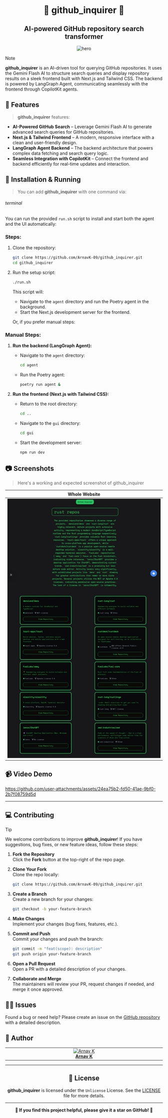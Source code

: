<h1 align="center">🍢 github_inquirer 🍢</h1>
<h2 align="center">AI-powered GitHub repository search transformer</h2>

<p align="center">
    <img alt="hero" width="450" src="https://emoji-route.deno.dev/svg/🍢" />
</p>

> [!NOTE]  
> **github_inquirer** is an AI-driven tool for querying GitHub repositories. It uses the Gemini Flash AI to structure search queries and display repository results on a sleek frontend built with Next.js and Tailwind CSS. The backend is powered by LangGraph Agent, communicating seamlessly with the frontend through CopilotKit agents.

## 🌟 Features

> **github_inquirer** features:

- **AI-Powered GitHub Search** – Leverage Gemini Flash AI to generate advanced search queries for GitHub repositories.
- **Next.js & Tailwind Frontend** – A modern, responsive interface with a clean and user-friendly design.
- **LangGraph Agent Backend** – The backend architecture that powers complex data fetching and search query logic.
- **Seamless Integration with CopilotKit** – Connect the frontend and backend efficiently for real-time updates and interaction.


## 🔪 Installation & Running

> You can add **github_inquirer** with one command via:

###### terminal

You can run the provided `run.sh` script to install and start both the agent and the UI automatically:

### Steps:

1. Clone the repository:
   ```bash
   git clone https://github.com/ArnavK-09/github_inquirer.git
   cd github_inquirer
   ```

2. Run the setup script:
   ```bash
   ./run.sh
   ```

   This script will:
   - Navigate to the `agent` directory and run the Poetry agent in the background.
   - Start the Next.js development server for the frontend.

   Or, if you prefer manual steps:

### Manual Steps:

1. **Run the backend (LangGraph Agent):**
   - Navigate to the `agent` directory:
     ```bash
     cd agent
     ```
   - Run the Poetry agent:
     ```bash
     poetry run agent &
     ```

2. **Run the frontend (Next.js with Tailwind CSS):**
   - Return to the root directory:
     ```bash
     cd ..
     ```
   - Navigate to the `gui` directory:
     ```bash
     cd gui
     ```
   - Start the development server:
     ```bash
     npm run dev
     ```


## 📷 Screenshots

> Here's a working and expected screenshot of github_inquirer


| Whole Website  |
|------------|
| ![Demo](screenshot.jpeg) |

## 📹 Video Demo



https://github.com/user-attachments/assets/24ea75b2-fd50-41ae-9bf0-2b7f08759d5d



---

## 💻 Contributing

> [!TIP]  
> We welcome contributions to improve **github_inquirer**! If you have suggestions, bug fixes, or new feature ideas, follow these steps:

1. **Fork the Repository**  
   Click the **Fork** button at the top-right of the repo page.

2. **Clone Your Fork**  
   Clone the repo locally:

   ```bash
   git clone https://github.com/ArnavK-09/github_inquirer.git
   ```

3. **Create a Branch**  
   Create a new branch for your changes:

   ```bash
   git checkout -b your-feature-branch
   ```

4. **Make Changes**  
   Implement your changes (bug fixes, features, etc.).

5. **Commit and Push**  
   Commit your changes and push the branch:

   ```bash
   git commit -m "feat(scope): description"
   git push origin your-feature-branch
   ```

6. **Open a Pull Request**  
   Open a PR with a detailed description of your changes.

7. **Collaborate and Merge**  
   The maintainers will review your PR, request changes if needed, and merge it once approved.

## 🙋‍♂️ Issues

Found a bug or need help? Please create an issue on the [GitHub repository](https://github.com/ArnavK-09/github_inquirer/issues) with a detailed description.

## 👤 Author

<table>
  <tbody>
    <tr>
        <td align="center" valign="top" width="14.28%"><a href="https://github.com/ArnavK-09"><img src="https://github.com/ArnavK-09.png?s=100" width="130px;" alt="Arnav K"/></a><br /><a href="https://github.com/ArnavK-09"<h4><b>Arnav K</b></h3></a></td>
    </tr>
  </tbody>
</table>

---

<h2 align="center">📄 License</h2>

<p align="center">
<strong>github_inquirer</strong> is licensed under the <code>Unlicense</code> License. See the <a href="https://github.com/ArnavK-09/github_inquirer/blob/main/LICENSE">LICENSE</a> file for more details.
</p>

---

<p align="center">
    <strong>🌟 If you find this project helpful, please give it a star on GitHub! 🌟</strong>
</p>
